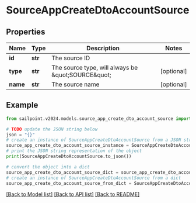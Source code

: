 # SourceAppCreateDtoAccountSource


## Properties

Name | Type | Description | Notes
------------ | ------------- | ------------- | -------------
**id** | **str** | The source ID | 
**type** | **str** | The source type, will always be \&quot;SOURCE\&quot; | [optional] 
**name** | **str** | The source name | [optional] 

## Example

```python
from sailpoint.v2024.models.source_app_create_dto_account_source import SourceAppCreateDtoAccountSource

# TODO update the JSON string below
json = "{}"
# create an instance of SourceAppCreateDtoAccountSource from a JSON string
source_app_create_dto_account_source_instance = SourceAppCreateDtoAccountSource.from_json(json)
# print the JSON string representation of the object
print(SourceAppCreateDtoAccountSource.to_json())

# convert the object into a dict
source_app_create_dto_account_source_dict = source_app_create_dto_account_source_instance.to_dict()
# create an instance of SourceAppCreateDtoAccountSource from a dict
source_app_create_dto_account_source_from_dict = SourceAppCreateDtoAccountSource.from_dict(source_app_create_dto_account_source_dict)
```
[[Back to Model list]](../README.md#documentation-for-models) [[Back to API list]](../README.md#documentation-for-api-endpoints) [[Back to README]](../README.md)


